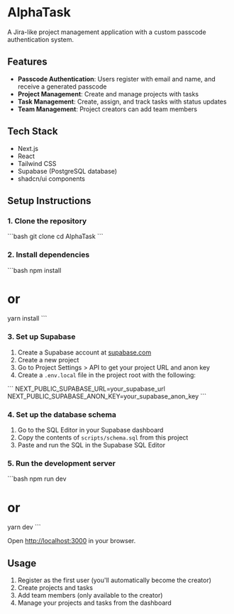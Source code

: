 # AlphaTask

A Jira-like project management application with a custom passcode authentication system.

## Features

- **Passcode Authentication**: Users register with email and name, and receive a generated passcode
- **Project Management**: Create and manage projects with tasks
- **Task Management**: Create, assign, and track tasks with status updates
- **Team Management**: Project creators can add team members

## Tech Stack

- Next.js
- React
- Tailwind CSS
- Supabase (PostgreSQL database)
- shadcn/ui components

## Setup Instructions

### 1. Clone the repository

\`\`\`bash
git clone <repository-url>
cd AlphaTask
\`\`\`

### 2. Install dependencies

\`\`\`bash
npm install
# or
yarn install
\`\`\`

### 3. Set up Supabase

1. Create a Supabase account at [supabase.com](https://supabase.com)
2. Create a new project
3. Go to Project Settings > API to get your project URL and anon key
4. Create a `.env.local` file in the project root with the following:

\`\`\`
NEXT_PUBLIC_SUPABASE_URL=your_supabase_url
NEXT_PUBLIC_SUPABASE_ANON_KEY=your_supabase_anon_key
\`\`\`

### 4. Set up the database schema

1. Go to the SQL Editor in your Supabase dashboard
2. Copy the contents of `scripts/schema.sql` from this project
3. Paste and run the SQL in the Supabase SQL Editor

### 5. Run the development server

\`\`\`bash
npm run dev
# or
yarn dev
\`\`\`

Open [http://localhost:3000](http://localhost:3000) in your browser.

## Usage

1. Register as the first user (you'll automatically become the creator)
2. Create projects and tasks
3. Add team members (only available to the creator)
4. Manage your projects and tasks from the dashboard




